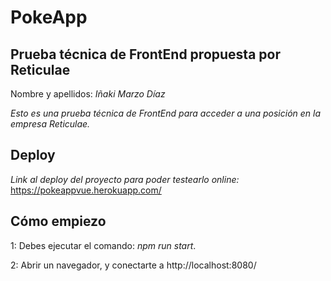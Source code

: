 # PokeApp
## Prueba técnica de FrontEnd propuesta por Reticulae

Nombre y apellidos: *Iñaki Marzo Díaz*

*Esto es una prueba técnica de FrontEnd para acceder a una posición en la empresa Reticulae.*

## Deploy

*Link al deploy del proyecto para poder testearlo online:* https://pokeappvue.herokuapp.com/

## Cómo empiezo

1: Debes ejecutar el comando: *npm run start*.

2: Abrir un navegador, y conectarte a http://localhost:8080/